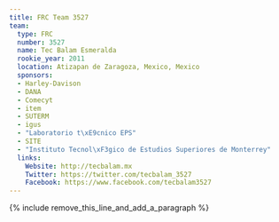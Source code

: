 ```yaml
---
title: FRC Team 3527
team:
  type: FRC
  number: 3527
  name: Tec Balam Esmeralda
  rookie_year: 2011
  location: Atizapan de Zaragoza, Mexico, Mexico
  sponsors:
  - Harley-Davison
  - DANA
  - Comecyt
  - item
  - SUTERM
  - igus
  - "Laboratorio t\xE9cnico EPS"
  - SITE
  - "Instituto Tecnol\xF3gico de Estudios Superiores de Monterrey"
  links:
    Website: http://tecbalam.mx
    Twitter: https://twitter.com/tecbalam_3527
    Facebook: https://www.facebook.com/tecbalam3527
---
```


{% include remove_this_line_and_add_a_paragraph %}